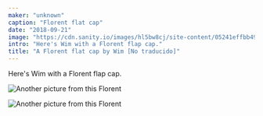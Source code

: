 ```yaml
---
maker: "unknown"
caption: "Florent flat cap"
date: "2018-09-21"
image: "https://cdn.sanity.io/images/hl5bw8cj/site-content/05241effbb4966cca830512f81b1910e7ecf46f8-1094x889.jpg"
intro: "Here's Wim with a Florent flap cap."
title: "A Florent flat cap by Wim [No traducido]"
---
```


Here's Wim with a Florent flap cap.


![Another picture from this Florent](https://posts.freesewing.org/uploads/florent_by_wim_2_fd067a2d8c.jpg "Another picture from this Florent")

![Another picture from this Florent](https://posts.freesewing.org/uploads/florent_by_wim_3_add715829e.jpg)
